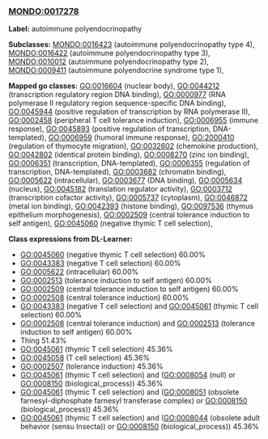 
### [MONDO:0017278](http://purl.obolibrary.org/obo/MONDO_0017278)
**Label:** autoimmune polyendocrinopathy

**Subclasses:** [MONDO:0016423](http://purl.obolibrary.org/obo/MONDO_0016423) (autoimmune polyendocrinopathy type 4), [MONDO:0016422](http://purl.obolibrary.org/obo/MONDO_0016422) (autoimmune polyendocrinopathy type 3), [MONDO:0010012](http://purl.obolibrary.org/obo/MONDO_0010012) (autoimmune polyendocrinopathy type 2), [MONDO:0009411](http://purl.obolibrary.org/obo/MONDO_0009411) (autoimmune polyendocrine syndrome type 1), 

**Mapped go classes:** [GO:0016604](http://purl.obolibrary.org/obo/GO_0016604) (nuclear body), [GO:0044212](http://purl.obolibrary.org/obo/GO_0044212) (transcription regulatory region DNA binding), [GO:0000977](http://purl.obolibrary.org/obo/GO_0000977) (RNA polymerase II regulatory region sequence-specific DNA binding), [GO:0045944](http://purl.obolibrary.org/obo/GO_0045944) (positive regulation of transcription by RNA polymerase II), [GO:0002458](http://purl.obolibrary.org/obo/GO_0002458) (peripheral T cell tolerance induction), [GO:0006955](http://purl.obolibrary.org/obo/GO_0006955) (immune response), [GO:0045893](http://purl.obolibrary.org/obo/GO_0045893) (positive regulation of transcription, DNA-templated), [GO:0006959](http://purl.obolibrary.org/obo/GO_0006959) (humoral immune response), [GO:2000410](http://purl.obolibrary.org/obo/GO_2000410) (regulation of thymocyte migration), [GO:0032602](http://purl.obolibrary.org/obo/GO_0032602) (chemokine production), [GO:0042802](http://purl.obolibrary.org/obo/GO_0042802) (identical protein binding), [GO:0008270](http://purl.obolibrary.org/obo/GO_0008270) (zinc ion binding), [GO:0006351](http://purl.obolibrary.org/obo/GO_0006351) (transcription, DNA-templated), [GO:0006355](http://purl.obolibrary.org/obo/GO_0006355) (regulation of transcription, DNA-templated), [GO:0003682](http://purl.obolibrary.org/obo/GO_0003682) (chromatin binding), [GO:0005622](http://purl.obolibrary.org/obo/GO_0005622) (intracellular), [GO:0003677](http://purl.obolibrary.org/obo/GO_0003677) (DNA binding), [GO:0005634](http://purl.obolibrary.org/obo/GO_0005634) (nucleus), [GO:0045182](http://purl.obolibrary.org/obo/GO_0045182) (translation regulator activity), [GO:0003712](http://purl.obolibrary.org/obo/GO_0003712) (transcription cofactor activity), [GO:0005737](http://purl.obolibrary.org/obo/GO_0005737) (cytoplasm), [GO:0046872](http://purl.obolibrary.org/obo/GO_0046872) (metal ion binding), [GO:0042393](http://purl.obolibrary.org/obo/GO_0042393) (histone binding), [GO:0097536](http://purl.obolibrary.org/obo/GO_0097536) (thymus epithelium morphogenesis), [GO:0002509](http://purl.obolibrary.org/obo/GO_0002509) (central tolerance induction to self antigen), [GO:0045060](http://purl.obolibrary.org/obo/GO_0045060) (negative thymic T cell selection), 

**Class expressions from DL-Learner:**

- [GO:0045060](http://purl.obolibrary.org/obo/GO_0045060) (negative thymic T cell selection) 60.00%
- [GO:0043383](http://purl.obolibrary.org/obo/GO_0043383) (negative T cell selection) 60.00%
- [GO:0005622](http://purl.obolibrary.org/obo/GO_0005622) (intracellular) 60.00%
- [GO:0002513](http://purl.obolibrary.org/obo/GO_0002513) (tolerance induction to self antigen) 60.00%
- [GO:0002509](http://purl.obolibrary.org/obo/GO_0002509) (central tolerance induction to self antigen) 60.00%
- [GO:0002508](http://purl.obolibrary.org/obo/GO_0002508) (central tolerance induction) 60.00%
- [GO:0043383](http://purl.obolibrary.org/obo/GO_0043383) (negative T cell selection) and [GO:0045061](http://purl.obolibrary.org/obo/GO_0045061) (thymic T cell selection) 60.00%
- [GO:0002508](http://purl.obolibrary.org/obo/GO_0002508) (central tolerance induction) and [GO:0002513](http://purl.obolibrary.org/obo/GO_0002513) (tolerance induction to self antigen) 60.00%
- Thing 51.43%
- [GO:0045061](http://purl.obolibrary.org/obo/GO_0045061) (thymic T cell selection) 45.36%
- [GO:0045058](http://purl.obolibrary.org/obo/GO_0045058) (T cell selection) 45.36%
- [GO:0002507](http://purl.obolibrary.org/obo/GO_0002507) (tolerance induction) 45.36%
- [GO:0045061](http://purl.obolibrary.org/obo/GO_0045061) (thymic T cell selection) and ([GO:0008054](http://purl.obolibrary.org/obo/GO_0008054) (null) or [GO:0008150](http://purl.obolibrary.org/obo/GO_0008150) (biological_process)) 45.36%
- [GO:0045061](http://purl.obolibrary.org/obo/GO_0045061) (thymic T cell selection) and ([GO:0008051](http://purl.obolibrary.org/obo/GO_0008051) (obsolete farnesyl-diphosphate farnesyl transferase complex) or [GO:0008150](http://purl.obolibrary.org/obo/GO_0008150) (biological_process)) 45.36%
- [GO:0045061](http://purl.obolibrary.org/obo/GO_0045061) (thymic T cell selection) and ([GO:0008044](http://purl.obolibrary.org/obo/GO_0008044) (obsolete adult behavior (sensu Insecta)) or [GO:0008150](http://purl.obolibrary.org/obo/GO_0008150) (biological_process)) 45.36%


